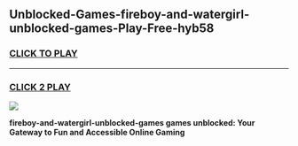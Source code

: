 
## Unblocked-Games-fireboy-and-watergirl-unblocked-games-Play-Free-hyb58
<h3>
<a href="https://premium76.site?title=fireboy-and-watergirl-unblocked-games&ref=20A">CLICK TO PLAY</a></h3>
<hr>

<h3>
<a href="https://premium76.site?title=fireboy-and-watergirl-unblocked-games&ref=20A">CLICK 2 PLAY</a>
  
</h3>

<a href="https://premium76.site?title=fireboy-and-watergirl-unblocked-games&ref=20A"><img src="https://clearcache.store/games.png"></a>


**fireboy-and-watergirl-unblocked-games games unblocked: Your Gateway to Fun and Accessible Online Gaming**
